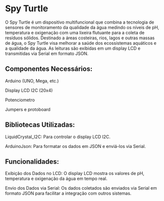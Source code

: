 # Spy Turtle
O Spy Turtle é um dispositivo multifuncional que combina a tecnologia de sensores de monitoramento da qualidade da água medindo os níveis de pH, temperatura e oxigenação com uma lixeira flutuante para a coleta de resíduos sólidos. Destinado a áreas costeiras, rios, lagos e outras massas de água, o Spy Turtle visa melhorar a saúde dos ecossistemas aquáticos e a qualidade da água. As leituras são exibidas em um display LCD e transmitidas via Serial em formato JSON.

## Componentes Necessários:
Arduino (UNO, Mega, etc.)

Display LCD I2C (20x4)

Potenciometro

Jumpers e protoboard
## Bibliotecas Utilizadas:
LiquidCrystal_I2C: Para controlar o display LCD I2C.

ArduinoJson: Para formatar os dados em JSON e enviá-los via Serial.
## Funcionalidades:
Exibição dos Dados no LCD: O display LCD mostra os valores de pH, temperatura e oxigenação da água em tempo real.

Envio dos Dados via Serial: Os dados coletados são enviados via Serial em formato JSON para facilitar a integração com outros sistemas.
